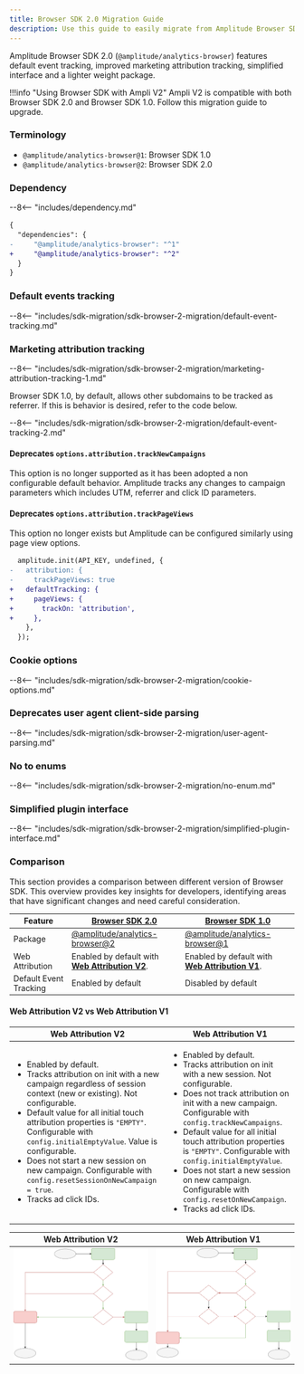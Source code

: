 ```yaml
---
title: Browser SDK 2.0 Migration Guide
description: Use this guide to easily migrate from Amplitude Browser SDK 1.0 to the Browser SDK 2.0.
---
```


Amplitude Browser SDK 2.0 (`@amplitude/analytics-browser`) features default event tracking, improved marketing attribution tracking, simplified interface and a lighter weight package.

!!!info "Using Browser SDK with Ampli V2"
    Ampli V2 is compatible with both Browser SDK 2.0 and Browser SDK 1.0. Follow this migration guide to upgrade.

### Terminology

* `@amplitude/analytics-browser@1`: Browser SDK 1.0
* `@amplitude/analytics-browser@2`: Browser SDK 2.0

### Dependency

--8<-- "includes/dependency.md"

```diff
{
  "dependencies": {
-     "@amplitude/analytics-browser": "^1"
+     "@amplitude/analytics-browser": "^2"
  }
}
```

### Default events tracking

--8<-- "includes/sdk-migration/sdk-browser-2-migration/default-event-tracking.md"

### Marketing attribution tracking

--8<-- "includes/sdk-migration/sdk-browser-2-migration/marketing-attribution-tracking-1.md"

Browser SDK 1.0, by default, allows other subdomains to be tracked as referrer. If this is behavior is desired, refer to the code below.

--8<-- "includes/sdk-migration/sdk-browser-2-migration/default-event-tracking-2.md"

#### Deprecates `options.attribution.trackNewCampaigns`

This option is no longer supported as it has been adopted a non configurable default behavior. Amplitude tracks any changes to campaign parameters which includes UTM, referrer and click ID parameters.

#### Deprecates `options.attribution.trackPageViews`

This option no longer exists but Amplitude can be configured similarly using page view options.

```diff
  amplitude.init(API_KEY, undefined, {
-   attribution: {
-     trackPageViews: true
+   defaultTracking: {
+     pageViews: {
+       trackOn: 'attribution',
+     },
    },
  });
```

### Cookie options

--8<-- "includes/sdk-migration/sdk-browser-2-migration/cookie-options.md"

### Deprecates user agent client-side parsing

--8<-- "includes/sdk-migration/sdk-browser-2-migration/user-agent-parsing.md"

### No to enums

--8<-- "includes/sdk-migration/sdk-browser-2-migration/no-enum.md"

### Simplified plugin interface

--8<-- "includes/sdk-migration/sdk-browser-2-migration/simplified-plugin-interface.md"

### Comparison

This section provides a comparison between different version of Browser SDK. This overview provides key insights for developers, identifying areas that have significant changes and need careful consideration.

| Feature | <div class="big-column"> [Browser SDK 2.0](../) </div> | <div class="big-column"> [Browser SDK 1.0](../../typescript-browser/) <div> |
| --- | --- | --- |
| Package | [@amplitude/analytics-browser@2](https://www.npmjs.com/package/@amplitude/analytics-browser) | [@amplitude/analytics-browser@1](https://www.npmjs.com/package/@amplitude/analytics-browser) |
| Web Attribution | Enabled by default with [**Web Attribution V2**](./#web-attribution-v2-vs-web-attribution-v1-vs-maintenance-web-attribution). | Enabled by default with [**Web Attribution V1**](./#web-attribution-v2-vs-web-attribution-v1-vs-maintenance-web-attribution). |
| Default Event Tracking |  Enabled by default | Disabled by default |

#### Web Attribution V2 vs Web Attribution V1

| <div class="big-column"> Web Attribution V2 </div> | <div class="big-column"> Web Attribution V1 </div> |
| --- | --- |
| <ul><li>Enabled by default.</li> <li>Tracks attribution on init with a new campaign regardless of session context (new or existing). Not configurable.</li> <li>Default value for all initial touch attribution properties is `"EMPTY"`. Configurable with `config.initialEmptyValue`. Value is configurable.</li> <li>Does not start a new session on new campaign. Configurable with `config.resetSessionOnNewCampaign = true`.</li><li>Tracks ad click IDs.</li></ul> | <ul><li>Enabled by default.</li> <li>Tracks attribution on init with a new session. Not configurable.</li> <li>Does not track attribution on init with a new campaign. Configurable with `config.trackNewCampaigns`.</li> <li>Default value for all initial touch attribution properties is `"EMPTY"`. Configurable with `config.initialEmptyValue`.</li> <li>Does not start a new session on new campaign. Configurable with `config.resetOnNewCampaign`.</li><li>Tracks ad click IDs.</li> |

| Web Attribution V2 | Web Attribution V1 |
| --- | --- |
|  ![Web Attribution V2](../../../assets/images/sdk/web-attribution-v2.drawio.svg)  | ![Web Attribution V1](../../../assets/images/sdk/web-attribution-v1.drawio.svg) |

